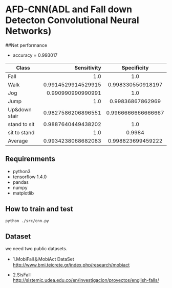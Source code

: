 # AFD-CNN(ADL and Fall down Detecton Convolutional Neural Networks)

##Net performance
- accuracy = 0.993017

| Class        | Sensitivity    |Specificity  |
| ----- | -----:   | :----: |
| Fall        | 1.0      |   1.0    |
| Walk        | 0.9914529914529915      |   0.998330550918197    |
| Jog        | 0.990990990990991      |   1.0    |
| Jump        | 1.0      |   0.99836867862969    |
| Up&down stair | 0.9827586206896551      |   0.9966666666666667    |
| stand to sit|  0.9887640449438202      |   1.0    |
| sit to stand | 1.0      |   0.9984    |
| Average        | 0.9934238068682083      |   0.998823699459222    |

## Requirenments
- python3
- tensorflow 1.4.0
- pandas
- numpy
- matplotlib


## How to train and test
    python ./src/cnn.py

## Dataset
we need two public datasets.

- 1.MobiFall＆MobiAct DataSet
http://www.bmi.teicrete.gr/index.php/research/mobiact

- 2.SisFall http://sistemic.udea.edu.co/en/investigacion/proyectos/english-falls/


